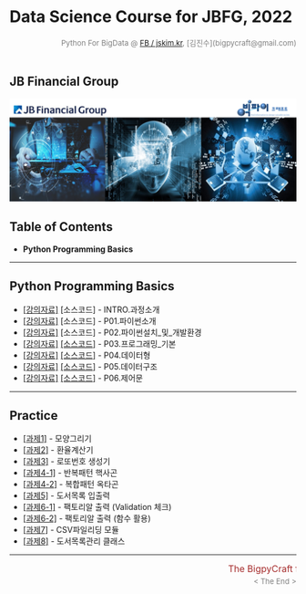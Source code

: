 
# Data Science Course for JBFG, 2022

<div align='right'><font size=2 color='gray'>Python For BigData @ <font color='blue'><a href='https://www.facebook.com/jskim.kr'>FB / jskim.kr</a></font>, [김진수](bigpycraft@gmail.com)</font></div>
<br>

## JB Financial Group

<img src="../images/img_main_front.png">

## Table of Contents
- <b>Python Programming Basics</b>

<hr>

## Python Programming Basics

- [[강의자료]][pyt-00]  [소스코드]  - INTRO.과정소개
- [[강의자료]][pyt-01]  [소스코드]  - P01.파이썬소개
- [[강의자료]][pyt-02]  [소스코드]  - P02.파이썬설치_및_개발환경
- [[강의자료]][pyt-03]  [[소스코드]][code-03]  - P03.프로그래밍_기본
- [[강의자료]][pyt-04]  [[소스코드]][code-04]  - P04.데이터형
- [[강의자료]][pyt-05]  [[소스코드]][code-05]  - P05.데이터구조
- [[강의자료]][pyt-06]  [[소스코드]][code-06]  - P06.제어문

<hr>

## Practice

- [[과제1]][prac-01] - 모양그리기
- [[과제2]][prac-02] - 환율계산기
- [[과제3]][prac-03] - 로또번호 생성기
- [[과제4-1]][prac-041] - 반복패턴 핵사곤
- [[과제4-2]][prac-042] - 복합패턴 옥타곤
- [[과제5]][prac-05] - 도서목록 입출력
- [[과제6-1]][prac-061] - 팩토리알 출력 (Validation 체크)
- [[과제6-2]][prac-062] - 팩토리알 출력 (함수 활용)
- [[과제7]][prac-07] - CSV파일리딩 모듈
- [[과제8]][prac-08] - 도서목록관리 클래스


[pyt-00]: ./docu/P00.파이썬코딩_교육과정.pdf                   "Go Pyt-00"
[pyt-01]: ./docu/P01.파이썬소개.pdf                            "Go Pyt-01"
[pyt-02]: ./docu/P02.파이썬설치_및_개발환경.pdf                "Go Pyt-02"
[pyt-03]: ./docu/P03.프로그래밍_기본.pdf                       "Go Pyt-03"
[pyt-04]: ./docu/P04.데이터형.pdf                              "Go Pyt-04"
[pyt-05]: ./docu/P05.데이터구조.pdf                            "Go Pyt-05"
[pyt-06]: ./docu/P06.제어문.pdf                                "Go Pyt-06"
[pyt-07]: ./docu/P07.실습프로젝트.pdf                          "Go Pyt-07"
[pyt-071]:./docu/P07.실습프로젝트1.pdf                         "Go Pyt-071"
[pyt-072]:./docu/P07.실습프로젝트2_code.pdf                    "Go Pyt-072"
[pyt-08]: ./docu/P08.함수.pdf                                  "Go Pyt-08"
[pyt-09]: ./docu/P09.클래스.pdf                                "Go Pyt-09"
[pyt-10]: ./docu/P10.모듈&패키지.pdf                           "Go Pyt-10"
[pyt-11]: ./docu/P11.에러&예외처리.pdf                         "Go Pyt-11"
[pyt-ex]: ./docu/파이썬프로그래밍_실습.pdf                     "Go Pyt-ex"

[code-00]: #                                                   "Go Code-00"
[code-01]: #                                                   "Go Code-01"
[code-02]: #                                                   "Go Code-02"
[code-03]: ./code/PYT_SECT03_rc1.md                            "Go Code-03"
[code-04]: ./code/PYT_SECT04_rc1.md                            "Go Code-04"
[code-05]: ./code/PYT_SECT05_rc2.md                            "Go Code-05"
[code-06]: ./code/PYT_SECT06_rc2.md                            "Go Code-06"
[code-07]: ./code/PYT_SECT07_rc0.md                            "Go Code-07"
[code-08]: ./code/PYT_SECT08_rc2.md                            "Go Code-08"
[code-09]: ./code/PYT_SECT09_rc2.md                            "Go Code-09"
[code-10]: ./code/PYT_SECT10_rc1.md                            "Go Code-10"
[code-11]: ./code/PYT_SECT11_rc1.md                            "Go Code-11"


[prac-01]: ./practice/과제1_모양그리기.pdf                     "Go 과제-01"
[prac-02]: ./practice/과제2_환율계산기.pdf                     "Go 과제-02"
[prac-03]: ./practice/과제3_로또번호생성기.pdf                 "Go 과제-03"
[prac-041]:./practice/과제4-1_반복패턴_핵사곤.pdf              "Go 과제-04-1"
[prac-042]:./practice/과제4-2_복합패턴_옥타곤.pdf              "Go 과제-04-2"
[prac-05]: ./practice/과제5_도서목록입출력.pdf                 "Go 과제-05"
[prac-061]:./practice/과제6_팩토리알출력_일반.pdf              "Go 과제-06-1"
[prac-062]:./practice/과제6_팩토리알출력_함수.pdf              "Go 과제-06-2"
[prac-07]: ./practice/과제7_파일리딩_함수.pdf                  "Go 과제-07"
[prac-08]: ./practice/과제8_도서목록관리_클래스.pdf            "Go 과제-08"



[quiz-01]: ./practice/QUIZ01_모양그리기.md                     "Go QUIZ01"
[quiz-02]: ./practice/QUIZ02_환율계산기.md                     "Go QUIZ02"
[quiz-03]: ./practice/QUIZ03_로또번호생성기.md                 "Go QUIZ03"
[quiz-041]:./practice/QUIZ04-1_반복패턴_핵사곤.md              "Go QUIZ041"
[quiz-042]:./practice/QUIZ04-2_복합패턴_옥타곤.md              "Go QUIZ042"
[quiz-05]: ./practice/QUIZ05_도서목록입출력.md                 "Go QUIZ05"
[quiz-061]:./practice/QUIZ06_팩토리알출력_일반.md              "Go QUIZ06-1"
[quiz-061]:./practice/QUIZ06_팩토리알출력_함수.md              "Go QUIZ06-1"
[quiz-07]: ./practice/QUIZ07_파일리딩_함수.md                  "Go QUIZ07"
[quiz-08]: ./practice/QUIZ08_도서목록관리_클래스.md            "Go QUIZ08"

<hr>
<marquee><font size=3 color='brown'>The BigpyCraft find the information to design valuable society with Technology & Craft.</font></marquee>
<div align='right'><font size=2 color='gray'> &lt; The End &gt; </font></div>


<!--


## Python Programming Basics

- [[강의자료]][pyt-00]  [소스코드]  - INTRO.과정소개
- [[강의자료]][pyt-01]  [소스코드]  - P01.파이썬소개
- [[강의자료]][pyt-02]  [소스코드]  - P02.파이썬설치_및_개발환경
- [[강의자료]][pyt-03]  [[소스코드]][code-03]  - P03.프로그래밍_기본
- [[강의자료]][pyt-04]  [[소스코드]][code-04]  - P04.데이터형
- [[강의자료]][pyt-05]  [[소스코드]][code-05]  - P05.데이터구조
- [[강의자료]][pyt-06]  [[소스코드]][code-06]  - P06.제어문

- [[강의자료]][pyt-07]  [[소스코드]][code-07]  - P07.실습프로젝트
- [[강의자료]][pyt-08]  [[소스코드]][code-08]  - P08.함수
- [[강의자료]][pyt-09]  [[소스코드]][code-09]  - P09.클래스
- [[강의자료]][pyt-10]  [[소스코드]][code-10]  - T10.모듈&패키지
- [[강의자료]][pyt-11]  [[소스코드]][code-11]  - T11.에러&예외처리        <br/><br/>

- [[실습문제]][pyt-ex]  : 파이썬프로그래밍 실습

-->

